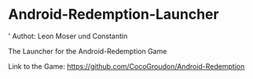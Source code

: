 # Android-Redemption-Launcher

' Authot: Leon Moser und Constantin

The Launcher for the Android-Redemption Game

Link to the Game: https://github.com/CocoGroudon/Android-Redemption 
